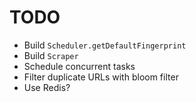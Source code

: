 # TODO
- Build `Scheduler.getDefaultFingerprint`
- Build `Scraper`
- Schedule concurrent tasks
- Filter duplicate URLs with bloom filter
- Use Redis?
